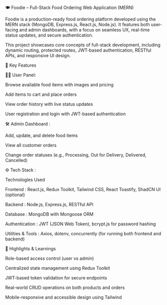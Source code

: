 🍽️ Foodie – Full-Stack Food Ordering Web Application (MERN)

Foodie is a production-ready food ordering platform developed using the MERN stack (MongoDB, Express.js, React.js, Node.js). It features both user-facing and admin dashboards, with a focus on seamless UX, real-time status updates, and secure authentication.

This project showcases core concepts of full-stack development, including dynamic routing, protected routes, JWT-based authentication, RESTful APIs, and responsive UI design.

🚀 Key Features

👨‍🍳 User Panel:

Browse available food items with images and pricing

Add items to cart and place orders

View order history with live status updates

User registration and login with JWT-based authentication

🛠️ Admin Dashboard :

Add, update, and delete food items

View all customer orders

Change order statuses (e.g., Processing, Out for Delivery, Delivered, Cancelled)

⚙️ Tech Stack :

Technologies Used

Frontend : React.js, Redux Toolkit, Tailwind CSS, React Toastify, ShadCN UI (optional)

Backend : Node.js, Express.js, RESTful API

Database : MongoDB with Mongoose ORM

Authentication : JWT (JSON Web Token), bcrypt.js for password hashing

Utilities & Tools : Axios, dotenv, concurrently (for running both frontend and backend)


🧐 Highlights & Learnings

Role-based access control (user vs admin)

Centralized state management using Redux Toolkit

JWT-based token validation for secure endpoints

Real-world CRUD operations on both products and orders

Mobile-responsive and accessible design using Tailwind
